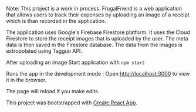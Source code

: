 Note: This project is a work in process. 
FrugalFriend is a web application that allows users to track their expenses by uploading an image of a receipt which is than recorded in the application.  

The application uses Google's Firebase Firestore platform. It uses the Cloud Firestore to store the receipt images that is uploaded by the user. The meta data is then saved in the Firestore database. The data from the images is extropolated using Taggun API. 

After uploading an image 
Start application with  `npm start`

Runs the app in the development mode : Open [http://localhost:3000](http://localhost:3000) to view it in the browser.

The page will reload if you make edits.

This project was bootstrapped with [Create React App](https://github.com/facebook/create-react-app). 
